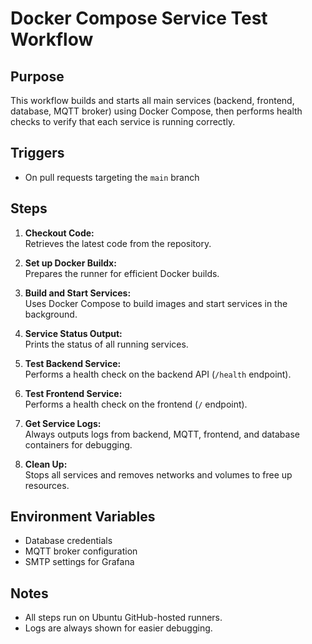# Docker Compose Service Test Workflow

## Purpose

This workflow builds and starts all main services (backend, frontend, database, MQTT broker) using Docker Compose, then performs health checks to verify that each service is running correctly.

## Triggers

- On pull requests targeting the `main` branch

## Steps

1. **Checkout Code:**  
   Retrieves the latest code from the repository.

2. **Set up Docker Buildx:**  
   Prepares the runner for efficient Docker builds.

3. **Build and Start Services:**  
   Uses Docker Compose to build images and start services in the background.

4. **Service Status Output:**  
   Prints the status of all running services.

5. **Test Backend Service:**  
   Performs a health check on the backend API (`/health` endpoint).

6. **Test Frontend Service:**  
   Performs a health check on the frontend (`/` endpoint).

7. **Get Service Logs:**  
   Always outputs logs from backend, MQTT, frontend, and database containers for debugging.

8. **Clean Up:**  
   Stops all services and removes networks and volumes to free up resources.

## Environment Variables

- Database credentials
- MQTT broker configuration
- SMTP settings for Grafana

## Notes

- All steps run on Ubuntu GitHub-hosted runners.
- Logs are always shown for easier debugging.